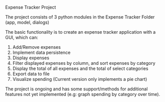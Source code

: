 Expense Tracker Project

The project consists of 3 python modules in the Expense Tracker Folder (app, model, dialogs)

The basic functionality is to create an expense tracker application with a GUI, which can:
  1. Add/Remove expenses
  3. Implement data persistence
  4. Display expenses
  5. Filter displayed expenses by column, and sort expenses by category
  6. Display the total of all expenses and the total of select categories
  7. Export data to file
  8. Visualize spending (Current version only implements a pie chart)

The project is ongoing and has some support/methods for additional features not yet implemented (e.g: graph spending by category over time).





